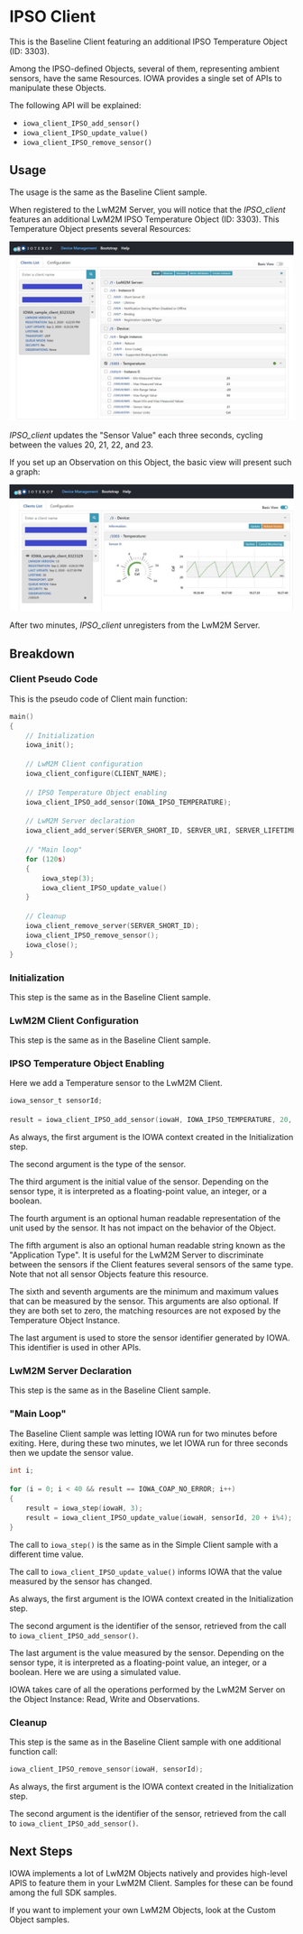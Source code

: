 # IPSO Client

This is the Baseline Client featuring an additional IPSO Temperature Object (ID: 3303).

Among the IPSO-defined Objects, several of them, representing ambient sensors, have the same Resources. IOWA provides a single set of APIs to manipulate these Objects.

The following API will be explained:

- `iowa_client_IPSO_add_sensor()`
- `iowa_client_IPSO_update_value()`
- `iowa_client_IPSO_remove_sensor()`

## Usage

The usage is the same as the Baseline Client sample.

When registered to the LwM2M Server, you will notice that the *IPSO_client* features an additional LwM2M IPSO Temperature Object (ID: 3303). This Temperature Object presents several Resources:

![IPSO Temperature](../../.images/IPSO_client.jpg)

*IPSO_client* updates the "Sensor Value" each three seconds, cycling between the values 20, 21, 22, and 23.

If you set up an Observation on this Object, the basic view will present such a graph:

![IPSO Temperature graph](../../.images/IPSO_client_graph.jpg)

After two minutes, *IPSO_client* unregisters from the LwM2M Server.

## Breakdown

### Client Pseudo Code

This is the pseudo code of Client main function:

```c
main()
{
    // Initialization
    iowa_init();
    
    // LwM2M Client configuration
    iowa_client_configure(CLIENT_NAME);
    
    // IPSO Temperature Object enabling
    iowa_client_IPSO_add_sensor(IOWA_IPSO_TEMPERATURE);

    // LwM2M Server declaration
    iowa_client_add_server(SERVER_SHORT_ID, SERVER_URI, SERVER_LIFETIME);

    // "Main loop"
    for (120s)
    {
    	iowa_step(3);
    	iowa_client_IPSO_update_value()
    }

    // Cleanup
    iowa_client_remove_server(SERVER_SHORT_ID);
    iowa_client_IPSO_remove_sensor();
    iowa_close();
}
```

### Initialization

 This step is the same as in the Baseline Client sample.

### LwM2M Client Configuration

 This step is the same as in the Baseline Client sample.

### IPSO Temperature Object Enabling

Here we add a Temperature sensor to the LwM2M Client.

```c
iowa_sensor_t sensorId;

result = iowa_client_IPSO_add_sensor(iowaH, IOWA_IPSO_TEMPERATURE, 20, "Cel", "Test Temperature", -20.0, 50.0, &sensorId);
```

As always, the first argument is the IOWA context created in the Initialization step.

The second argument is the type of the sensor.

The third argument is the initial value of the sensor. Depending on the sensor type, it is interpreted as a floating-point value, an integer, or a boolean.

The fourth argument is an optional human readable representation of the unit used by the sensor. It has not impact on the behavior of the Object.

The fifth argument is also an optional human readable string known as the "Application Type".  It is useful for the LwM2M Server to discriminate between the sensors if the Client features several sensors of the same type. Note that not all sensor Objects feature this resource.

The sixth and seventh arguments are the minimum and maximum values that can be measured by the sensor. This arguments are also optional. If they are both set to zero, the matching resources are not exposed by the Temperature Object Instance.

The last argument is used to store the sensor identifier generated by IOWA. This identifier is used in other APIs.

### LwM2M Server Declaration

 This step is the same as in the Baseline Client sample.

### "Main Loop"

The Baseline Client sample was letting IOWA run for two minutes before exiting. Here, during these two minutes, we let IOWA run for three seconds then we update the sensor value.

```c
int i;

for (i = 0; i < 40 && result == IOWA_COAP_NO_ERROR; i++)
{
    result = iowa_step(iowaH, 3);
    result = iowa_client_IPSO_update_value(iowaH, sensorId, 20 + i%4);
}
```

The call to `iowa_step()` is the same as in the Simple Client sample with a different time value.

The call to `iowa_client_IPSO_update_value()` informs IOWA that the value measured by the sensor has changed.

As always, the first argument is the IOWA context created in the Initialization step.

The second argument is the identifier of the sensor, retrieved from the call to `iowa_client_IPSO_add_sensor()`.

The last argument is the value measured by the sensor. Depending on the sensor type, it is interpreted as a floating-point value, an integer, or a boolean. Here we are using a simulated value.

IOWA takes care of all the operations performed by the LwM2M Server on the Object Instance: Read, Write and Observations.

### Cleanup

This step is the same as in the Baseline Client sample with one additional function call:

```c
iowa_client_IPSO_remove_sensor(iowaH, sensorId);
```

As always, the first argument is the IOWA context created in the Initialization step.

The second argument is the identifier of the sensor, retrieved from the call to `iowa_client_IPSO_add_sensor()`.

## Next Steps

IOWA implements a lot of LwM2M Objects natively and provides high-level APIS to feature them in your LwM2M Client. Samples for these can be found among the full SDK samples.

If you want to implement your own LwM2M Objects, look at the Custom Object samples.